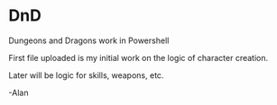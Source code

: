 # DnD
Dungeons and Dragons work in Powershell



First file uploaded is my initial work on the logic of character creation. 

Later will be logic for skills, weapons, etc. 

-Alan
